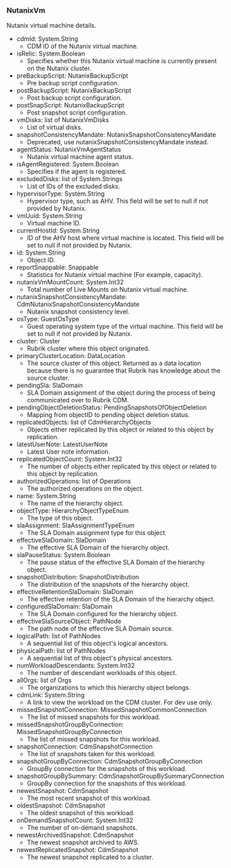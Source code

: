 ### NutanixVm
Nutanix virtual machine details.

- cdmId: System.String
  - CDM ID of the Nutanix virtual machine.
- isRelic: System.Boolean
  - Specifies whether this Nutanix virtual machine is currently present on the Nutanix cluster.
- preBackupScript: NutanixBackupScript
  - Pre backup script configuration.
- postBackupScript: NutanixBackupScript
  - Post backup script configuration.
- postSnapScript: NutanixBackupScript
  - Post snapshot script configuration.
- vmDisks: list of NutanixVmDisks
  - List of virtual disks.
- snapshotConsistencyMandate: NutanixSnapshotConsistencyMandate
  - Deprecated, use nutanixSnapshotConsistencyMandate instead.
- agentStatus: NutanixVmAgentStatus
  - Nutanix virtual machine agent status.
- isAgentRegistered: System.Boolean
  - Specifies if the agent is registered.
- excludedDisks: list of System.Strings
  - List of IDs of the excluded disks.
- hypervisorType: System.String
  - Hypervisor type, such as AHV. This field will be set to null if not provided by Nutanix.
- vmUuid: System.String
  - Virtual machine ID.
- currentHostId: System.String
  - ID of the AHV host where virtual machine is located. This field will be set to null if not provided by Nutanix.
- id: System.String
  - Object ID.
- reportSnappable: Snappable
  - Statistics for Nutanix virtual machine (For example, capacity).
- nutanixVmMountCount: System.Int32
  - Total number of Live Mounts on Nutanix virtual machine.
- nutanixSnapshotConsistencyMandate: CdmNutanixSnapshotConsistencyMandate
  - Nutanix snapshot consistency level.
- osType: GuestOsType
  - Guest operating system type of the virtual machine. This field will be set to null if not provided by Nutanix.
- cluster: Cluster
  - Rubrik cluster where this object originated.
- primaryClusterLocation: DataLocation
  - The source cluster of this object. Returned as a data location because there is no guarantee that Rubrik has knowledge about the source cluster.
- pendingSla: SlaDomain
  - SLA Domain assignment of the object during the process of being communicated over to Rubrik CDM.
- pendingObjectDeletionStatus: PendingSnapshotsOfObjectDeletion
  - Mapping from objectID to pending object deletion status.
- replicatedObjects: list of CdmHierarchyObjects
  - Objects either replicated by this object or related to this object by replication.
- latestUserNote: LatestUserNote
  - Latest User note information.
- replicatedObjectCount: System.Int32
  - The number of objects either replicated by this object or related to this object by replication.
- authorizedOperations: list of Operations
  - The authorized operations on the object.
- name: System.String
  - The name of the hierarchy object.
- objectType: HierarchyObjectTypeEnum
  - The type of this object.
- slaAssignment: SlaAssignmentTypeEnum
  - The SLA Domain assignment type for this object.
- effectiveSlaDomain: SlaDomain
  - The effective SLA Domain of the hierarchy object.
- slaPauseStatus: System.Boolean
  - The pause status of the effective SLA Domain of the hierarchy object.
- snapshotDistribution: SnapshotDistribution
  - The distribution of the snapshots of the hierarchy object.
- effectiveRetentionSlaDomain: SlaDomain
  - The effective retention of the SLA Domain of the hierarchy object.
- configuredSlaDomain: SlaDomain
  - The SLA Domain configured for the hierarchy object.
- effectiveSlaSourceObject: PathNode
  - The path node of the effective SLA Domain source.
- logicalPath: list of PathNodes
  - A sequential list of this object's logical ancestors.
- physicalPath: list of PathNodes
  - A sequential list of this object's physical ancestors.
- numWorkloadDescendants: System.Int32
  - The number of descendant workloads of this object.
- allOrgs: list of Orgs
  - The organizations to which this hierarchy object belongs.
- cdmLink: System.String
  - A link to view the workload on the CDM cluster. For dev use only.
- missedSnapshotConnection: MissedSnapshotCommonConnection
  - The list of missed snapshots for this workload.
- missedSnapshotGroupByConnection: MissedSnapshotGroupByConnection
  - The list of missed snapshots for this workload.
- snapshotConnection: CdmSnapshotConnection
  - The list of snapshots taken for this workload.
- snapshotGroupByConnection: CdmSnapshotGroupByConnection
  - GroupBy connection for the snapshots of this workload.
- snapshotGroupBySummary: CdmSnapshotGroupBySummaryConnection
  - GroupBy connection for the snapshots of this workload.
- newestSnapshot: CdmSnapshot
  - The most recent snapshot of this workload.
- oldestSnapshot: CdmSnapshot
  - The oldest snapshot of this workload.
- onDemandSnapshotCount: System.Int32
  - The number of on-demand snapshots.
- newestArchivedSnapshot: CdmSnapshot
  - The newest snapshot archived to AWS.
- newestReplicatedSnapshot: CdmSnapshot
  - The newest snapshot replicated to a cluster.
